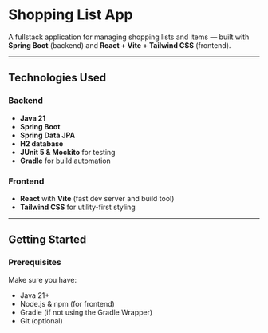 # Shopping List App

A fullstack application for managing shopping lists and items — built with **Spring Boot** (backend) and **React + Vite + Tailwind CSS** (frontend).

---

## Technologies Used

### Backend
- **Java 21**
- **Spring Boot**
- **Spring Data JPA**
- **H2 database**
- **JUnit 5 & Mockito** for testing
- **Gradle** for build automation

### Frontend
- **React** with **Vite** (fast dev server and build tool)
- **Tailwind CSS** for utility-first styling

---

## Getting Started

### Prerequisites
Make sure you have:
- Java 21+
- Node.js & npm (for frontend)
- Gradle (if not using the Gradle Wrapper)
- Git (optional)